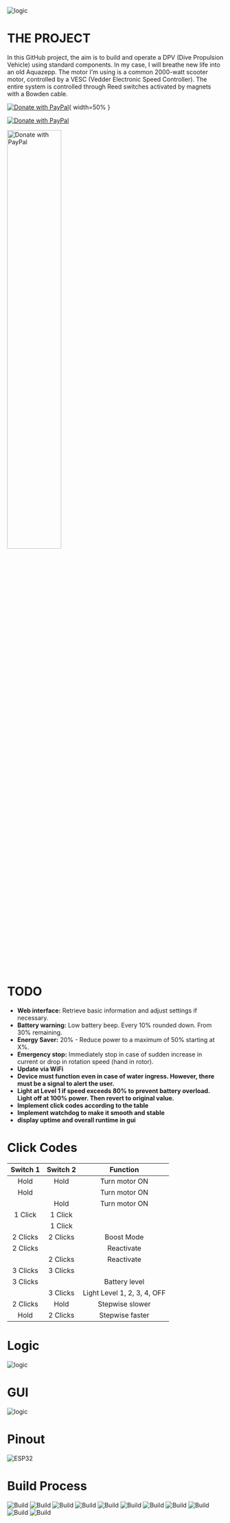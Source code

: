 ![logic](./logo.jpg)
# THE PROJECT
In this GitHub project, the aim is to build and operate a DPV (Dive Propulsion Vehicle) using standard components. In my case, I will breathe new life into an old Aquazepp. The motor I'm using is a common 2000-watt scooter motor, controlled by a VESC (Vedder Electronic Speed Controller). The entire system is controlled through Reed switches activated by magnets with a Bowden cable.

[![Donate with PayPal](./paypal-donate-button.png)](https://www.paypal.com/cgi-bin/webscr?cmd=_s-xclick&hosted_button_id=6ZFSVPZWLLAMC){ width=50% }

[![Donate with PayPal](./paypal-donate-button.png)](https://www.paypal.com/cgi-bin/webscr?cmd=_s-xclick&hosted_button_id=6ZFSVPZWLLAMC)

<img src="./paypal-donate-button.png" alt="Donate with PayPal" width="50%">


# TODO



- **Web interface:** Retrieve basic information and adjust settings if necessary.
- **Battery warning:** Low battery beep. Every 10% rounded down. From 30% remaining.
- **Energy Saver:** 20% - Reduce power to a maximum of 50% starting at X%.
- **Emergency stop:** Immediately stop in case of sudden increase in current or drop in rotation speed (hand in rotor).
- **Update via WiFi**
- **Device must function even in case of water ingress. However, there must be a signal to alert the user.**
- **Light at Level 1 if speed exceeds 80% to prevent battery overload. Light off at 100% power. Then revert to original value.**
- **Implement click codes according to the table**
- **Implement watchdog to make it smooth and stable**
- **display uptime and overall runtime in gui**



# Click Codes

| Switch 1 | Switch 2 | Function |
|:--------:|:--------:|:--------:|
| Hold     | Hold     | Turn motor ON |
| Hold     |          | Turn motor ON |
|          | Hold     | Turn motor ON |
| 1 Click  | 1 Click  |           |
|          | 1 Click  |           |
| 2 Clicks | 2 Clicks | Boost Mode |
| 2 Clicks |          | Reactivate |
|          | 2 Clicks | Reactivate |
| 3 Clicks | 3 Clicks |           |
| 3 Clicks |          | Battery level |
|          | 3 Clicks | Light Level 1, 2, 3, 4, OFF |
| 2 Clicks | Hold     | Stepwise slower |
| Hold     | 2 Clicks | Stepwise faster |

# Logic
![logic](./Logic.drawio.png)

# GUI
![logic](./GUI.png)

# Pinout
![ESP32](./ESP32.png)


# Build Process
![Build](./buildprocess/1.jpg)
![Build](./buildprocess/2.jpg)
![Build](./buildprocess/3.jpg)
![Build](./buildprocess/4.jpg)
![Build](./buildprocess/5.jpg)
![Build](./buildprocess/6.jpg)
![Build](./buildprocess/7.jpg)
![Build](./buildprocess/8.jpg)
![Build](./buildprocess/9.jpg)
![Build](./buildprocess/10.jpg)
![Build](./buildprocess/11.jpg)
